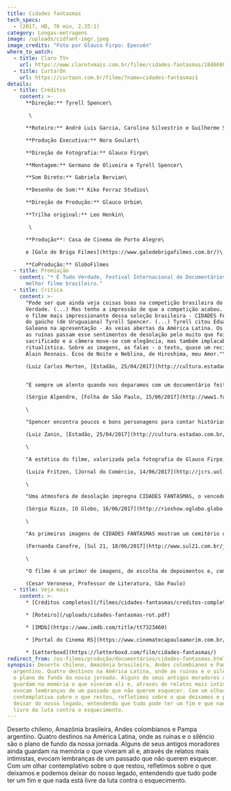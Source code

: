 ```yaml
---
title: Cidades fantasmas
tech_specs:
  - (2017, HD, 70 min, 2.35:1)
category: Longas-metragens
image: /uploads/cidfant-imgr.jpeg
image_credits: "Foto por Glauco Firpo: Epecuén"
where_to_watch:
  - title: Claro TV+
    url: https://www.clarotvmais.com.br/filme/cidades-fantasmas/1846680
  - title: Curta!On
    url: https://curtaon.com.br/filme/?name=cidades-fantasmas1
details:
  - title: Créditos
    content: >-
      **Direção:** Tyrell Spencer\

       \

      **Roteiro:** André Luís Garcia, Carolina Silvestrin e Guilherme Soares Zanella\

      **Produção Executiva:** Nora Goulart\

      **Direção de Fotografia:** Glauco Firpo\

      **Montagem:** Germano de Oliveira e Tyrell Spencer\

      **Som Direto:** Gabriela Bervian\

      **Desenho de Som:** Kiko Ferraz Studios\

      **Direção de Produção:** Glauco Urbim\

      **Trilha original:** Leo Henkin\

       \

      **Produção**: Casa de Cinema de Porto Alegre\

      e [Galo de Briga Filmes](https://www.galodebrigafilmes.com.br/)\

      **CoProdução:** GloboFilmes
  - title: Premiação
    content: "* É Tudo Verdade, Festival Internacional de Documentários, 2017:
      melhor filme brasileiro."
  - title: Crítica
    content: >-
      "Pode ser que ainda veja coisas boas na competição brasileira do É Tudo
      Verdade. (...) Mas tenho a impressão de que a competição acabou. Vi ontem
      o filme mais impressionante dessa seleção brasileira - CIDADES FANTASMAS,
      do gaúcho (de Uruguaiana) Tyrell Spencer. (...) Tyrell citou Eduardo
      Galeano na apresentação - As veias abertas da América Latina. Os cenários,
      as ruínas passam esse sentimentos de desolação pelo muito que foi
      sacrificado e a câmera move-se com elegância, mas também implacabilidade
      ritualística. Sobre as imagens, as falas - o texto, quase um recitativo.
      Alain Resnais. Ecos de Noite e Neblina, de Hiroshima, meu Amor."\

      (Luiz Carlos Merten, [Estadão, 25/04/2017](http://cultura.estadao.com.br/blogs/luiz-carlos-merten/as-veias-abertas-da-america-latina/))


      "É sempre um alento quando nos deparamos com um documentário feito com preocupação estética, cinematográfica. É o caso de CIDADES FANTASMAS, do gaúcho Tyrell Spencer. (...) A beleza dessas imagens se justifica plenamente, pois faz com que olhemos para esses lugares e sintamos a dor dos que lá viveram, das pessoas que ali construíram vidas, ali deixaram sonhos. Há momentos em que a câmera passeia pelos lugares, circundando-os como fantasmas. Esses movimentos da câmera fazem um contraponto interessante à rigidez da composição estática que domina o retrato desses lugares."\

      (Sérgio Alpendre, [Folha de São Paulo, 15/06/2017](http://www1.folha.uol.com.br/ilustrada/2017/06/1892943-cidades-fantasmas-aborda-melancolia-com-rara-forca-de-olhar.shtml))\

      \

      "Spencer encontra poucos e bons personagens para contar histórias dos tempos antigos. São às vezes vítimas e sobreviventes da tragédia que destruiu o lugar, como a mãe colombiana que conta ter se perdido da filha com quatro anos na ocasião e até hoje não a reencontrou. Ou do velho habitante de Epecuén, que se recusa a sair do lugar e hoje percorre as ruínas em sua bicicleta, seguido por uma matilha de cães. Atrás de cada uma dessas tragédias pode ser visto o encontro de uma fatalidade econômica ou da natureza com o descaso das autoridades. (...) Belo e melancólico filme."\

      (Luiz Zanin, [Estadão, 25/04/2017](http://cultura.estadao.com.br/blogs/luiz-zanin/a-magia-triste-das-cidades-fantasmas/))\

      \

      "A estética do filme, valorizada pela fotografia de Glauco Firpo, compõe um cenário sem vida com aspecto apocalíptico. Ruas vazias, fábricas em silêncio e casas destruídas evidenciam a carcaça de um povoado em ruínas. A câmera em movimento passeia por um parque fantasmagórico, recriando a perspectiva de solidão. A escassez de rostos e a ausência de sons habituais como o canto de um pássaro trazem a angústia de cidades tratadas como o fim do mundo."\

      (Luiza Fritzen, [Jornal do Comércio, 14/06/2017](http://jcrs.uol.com.br/_conteudo/2017/06/cadernos/panorama/567805-cidades-fantasmas-um-filme-contra-o-esquecimento.html))\

      \

      "Uma atmosfera de desolação impregna CIDADES FANTASMAS, o vencedor da mostra competitiva de longas e médias-metragens brasileiros do 'É tudo verdade - Festival internacional de documentários' deste ano. Não espere por nada sobrenatural, como o título pode sugerir, mas, sim, por algo bem material, pertencente ao mundo concreto em que uns exploram os outros."\

      (Sérgio Rizzo, [O Globo, 16/06/2017](http://rioshow.oglobo.globo.com/cinema/filmes/cidades-fantasmas-18355.aspx))\

      \

      "As primeiras imagens de CIDADES FANTASMAS mostram um cemitério que os vivos já não visitam mais. Cruzes enferrujadas, areia cercando todo o local, pedaço de mar que está a poucos metros e uma voz em off que fala de alguém voltando à cidade de seu passado para buscar um pedaço seu que só existe na memória. "Já sentiram alguma vez a melancolia profunda e amarga que se sente e desprende de uma casa abandonada e de um muro em ruínas?", pergunta o narrador."\

      (Fernanda Canofre, [Sul 21, 18/06/2017](http://www.sul21.com.br/jornal/as-cidades-funcionam-em-torno-de-interesses-diz-diretor-de-filme-sobre-cidades-fantasmas/))\

      \

      "O filme é um primor de imagens, de escolha de depoimentos e, como foi bem observado no debate, de narratividade, de alguém que sabe dar voz aos entrevistados ao mesmo tempo que foge do blablebluexplicativo, como infelizmente ainda insistem tantos documentaristas brasileiros. Os personagens escolhidos para os depoimentos são interessantíssimos, humanos e o último é quase surreal, se considerarmos as condições em que ele vive. Há alguns planos sequência, sobretudo o de abertura e outro quase no final do filme, de Epecuén, que, quando a câmera para a impressão é fomos jogados dentro de um quadro de De Chirirco ou de Dali."\

      (Cesar Veronese, Professor de Literatura, São Paulo)
  - title: Veja mais
    content: >-
      * [Créditos completos](/filmes/cidades-fantasmas/creditos-completos)

      * [Roteiro](/uploads/cidades-fantasmas-rot.pdf)

      * [IMDb](https://www.imdb.com/title/tt7323460)

      * [Portal do Cinema RS](https://www.cinematecapauloamorim.com.br/portaldocinemagaucho/1110/cidades-fantasmas)

      * [Letterboxd](https://letterboxd.com/film/cidades-fantasmas/)
redirect_from: /os-filmes/produção/documentários/cidades-fantasmas.html
synopsis: Deserto chileno, Amazônia brasileira, Andes colombianos e Pampa
  argentino. Quatro destinos na América Latina, onde as ruínas e o silêncio são
  o plano de fundo da nossa jornada. Alguns de seus antigos moradores ainda
  guardam na memória o que viveram ali e, através de relatos mais intimistas,
  evocam lembranças de um passado que não querem esquecer. Com um olhar
  contemplativo sobre o que restou, refletimos sobre o que deixamos e podemos
  deixar do nosso legado, entendendo que tudo pode ter um fim e que nada está
  livre da luta contra o esquecimento.
---
```

Deserto chileno, Amazônia brasileira, Andes colombianos e Pampa argentino. Quatro destinos na América Latina, onde as ruínas e o silêncio são o plano de fundo da nossa jornada. Alguns de seus antigos moradores ainda guardam na memória o que viveram ali e, através de relatos mais intimistas, evocam lembranças de um passado que não querem esquecer. Com um olhar contemplativo sobre o que restou, refletimos sobre o que deixamos e podemos deixar do nosso legado, entendendo que tudo pode ter um fim e que nada está livre da luta contra o esquecimento.
